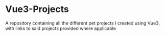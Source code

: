 # Vue3-Projects
A repository containing all the different pet projects I created using Vue3, with links to said projects provided where applicable
